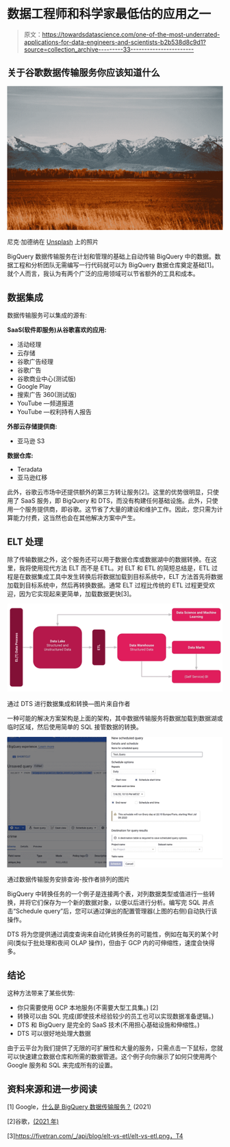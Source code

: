 # 数据工程师和科学家最低估的应用之一

> 原文：<https://towardsdatascience.com/one-of-the-most-underrated-applications-for-data-engineers-and-scientists-b2b538d8c9d1?source=collection_archive---------33----------------------->

## 关于谷歌数据传输服务你应该知道什么

![](img/6cf5b996c81f1c8f70d9002b18c9e4b2.png)

尼克·加德纳在 [Unsplash](https://unsplash.com/s/photos/montana?utm_source=unsplash&utm_medium=referral&utm_content=creditCopyText) 上的照片

BigQuery 数据传输服务在计划和管理的基础上自动传输 BigQuery 中的数据。数据工程和分析团队无需编写一行代码就可以为 BigQuery 数据仓库奠定基础[1]。就个人而言，我认为有两个广泛的应用领域可以节省额外的工具和成本。

## 数据集成

数据传输服务可以集成的源有:

**SaaS(软件即服务)从谷歌喜欢的应用:**

*   活动经理
*   云存储
*   谷歌广告经理
*   谷歌广告
*   谷歌商业中心(测试版)
*   Google Play
*   搜索广告 360(测试版)
*   YouTube —频道报道
*   YouTube —权利持有人报告

**外部云存储提供商:**

*   亚马逊 S3

**数据仓库:**

*   Teradata
*   亚马逊红移

此外，谷歌云市场中还提供额外的第三方转让服务[2]。这里的优势很明显，只使用了 SaaS 服务，即 BigQuery 和 DTS，而没有构建任何基础设施。此外，只使用一个服务提供商，即谷歌。这节省了大量的建设和维护工作。因此，您只需为计算能力付费，这当然也会在其他解决方案中产生。

## ELT 处理

除了传输数据之外，这个服务还可以用于数据仓库或数据湖中的数据转换。在这里，我将使用现代方法 ELT 而不是 ETL。对 ELT 和 ETL 的简短总结是，ETL 过程是在数据集成工具中发生转换后将数据加载到目标系统中，ELT 方法首先将数据加载到目标系统中，然后再转换数据。通常 ELT 过程比传统的 ETL 过程更受欢迎，因为它实现起来更简单，加载数据更快[3]。

![](img/aec32a137a62258498761047c142896e.png)

通过 DTS 进行数据集成和转换—图片来自作者

一种可能的解决方案架构是上面的架构，其中数据传输服务将数据加载到数据湖或临时区域，然后使用简单的 SQL 接管数据的转换。

![](img/242242fc4aba83e6fb7cecf0e2c3cbd8.png)

通过数据传输服务安排查询-按作者排列的图片

BigQuery 中转换任务的一个例子是连接两个表，对列数据类型或值进行一些转换，并将它们保存为一个新的数据对象，以便以后进行分析。编写完 SQL 并点击“Schedule query”后，您可以通过弹出的配置管理器(上图的右侧)自动执行该操作。

DTS 将为您提供通过调度查询来自动化转换任务的可能性，例如在每天的某个时间(类似于批处理和夜间 OLAP 操作)，但由于 GCP 内的可伸缩性，速度会快得多。

## 结论

这种方法带来了某些优势:

*   你只需要使用 GCP 本地服务(不需要大型工具集。) [2]
*   转换可以由 SQL 完成(即使技术经验较少的员工也可以实现数据准备逻辑。)
*   DTS 和 BigQuery 是完全的 SaaS 技术(不用担心基础设施和伸缩性。)
*   DTS 可以很好地处理大数据

由于云平台为我们提供了无限的可扩展性和大量的服务，只需点击一下鼠标，您就可以快速建立数据仓库和所需的数据管道。这个例子向你展示了如何只使用两个 Google 服务和 SQL 来完成所有的设置。

## 资料来源和进一步阅读

[1] Google，[什么是 BigQuery 数据传输服务？](https://cloud.google.com/bigquery-transfer/docs/introduction) (2021)

[2]谷歌，[(2021 年)](https://cloud.google.com/bigquery-transfer/docs/third-party-transfer?hl=de)

[3]https://fivetran.com/_/api/blog/elt-vs-etl/elt-vs-etl.png，T4